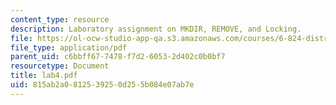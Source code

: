 ```yaml
---
content_type: resource
description: Laboratory assignment on MKDIR, REMOVE, and Locking.
file: https://ol-ocw-studio-app-qa.s3.amazonaws.com/courses/6-824-distributed-computer-systems-engineering-spring-2006/815ab2a0812539250d255b084e07ab7e_lab4.pdf
file_type: application/pdf
parent_uid: c6bbff67-7478-f7d2-6053-2d402c0b0bf7
resourcetype: Document
title: lab4.pdf
uid: 815ab2a0-8125-3925-0d25-5b084e07ab7e
---
```

